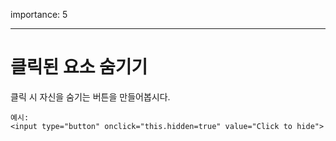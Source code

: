 importance: 5

---

# 클릭된 요소 숨기기 

클릭 시 자신을 숨기는 버튼을 만들어봅시다.

```online
예시:
<input type="button" onclick="this.hidden=true" value="Click to hide">
```
